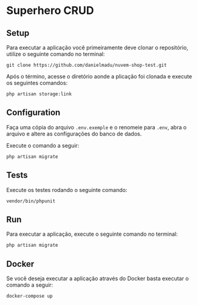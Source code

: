 # Superhero CRUD

## Setup
Para executar a aplicação você primeiramente deve clonar o repositório, utilize o seguinte comando no terminal:

```
git clone https://github.com/danielmadu/nuvem-shop-test.git
```

Após o término, acesse o diretório aonde a plicação foi clonada e execute os seguintes comandos:

```
php artisan storage:link
```

## Configuration

Faça uma cópia do arquivo `.env.exemple` e o renomeie para `.env`, abra o arquivo e altere as configurações do banco de dados.

Execute o comando a seguir:

```
php artisan migrate
```

## Tests

Execute os testes rodando o seguinte comando:

```
vendor/bin/phpunit
```

## Run

Para executar a aplicação, execute o seguinte comando no terminal:

```
php artisan migrate
```

## Docker

Se você deseja executar a aplicação através do Docker basta executar o comando a seguir:

```
docker-compose up
```